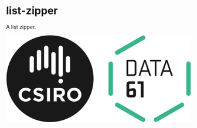 # list-zipper

A list zipper.

![CSIRO's Data61 Logo](https://raw.githubusercontent.com/qfpl/assets/master/data61-transparent-bg.png)
